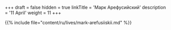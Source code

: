 +++
draft = false
hidden = true
linkTitle = 'Марк Арефусийский'
description = '11 April'
weight = 11
+++

{{% include file="content/ru/lives/mark-arefusiiskii.md" %}}
